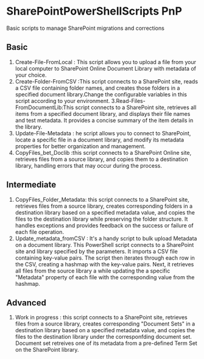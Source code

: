 # SharePointPowerShellScripts PnP
Basic scripts to manage SharePoint migrations and corrections


## Basic
1. Create-File-FromLocal : This script allows you to upload a file from  your local computer to SharePoint Online Document Library with metadata of your choice. 
2. Create-Folder-FromCSV :This script connects to a SharePoint site, reads a CSV file containing folder names, and creates those folders in a specified document library.Change the configurable variables in this script according to your environment.
3.Read-Files-FromDocumentLib:This script connects to a SharePoint site, retrieves all items from a specified document library, and displays their file names and test metadata. It provides a concise summary of the item details in the library.
4. Update-File-Metadata : he script allows you to connect to SharePoint, locate a specific file in a document library, and modify its metadata properties for better organization and management.
5. CopyFiles_bet_Doclib :this script connects to a SharePoint Online site, retrieves files from a source library, and copies them to a destination library, handling errors that may occur during the process.

## Intermediate
1. CopyFiles_Folder_Metadata: this script connects to a SharePoint site, retrieves files from a source library, creates corresponding folders in a destination library based on a specified metadata value, and copies the files to the destination library while preserving the folder structure. It handles exceptions and provides feedback on the success or failure of each file operation.
2. Update_metadata_fromCSV : It's a handy script to bulk upload Metadata on a document library. This PowerShell script connects to a SharePoint site and library specified by the parameters. It imports a CSV file containing key-value pairs. The script then iterates through each row in the CSV, creating a hashmap with the key-value pairs. Next, it retrieves all files from the source library a while updating the a specific "Metadata" property of each file with the corresponding value from the hashmap.

## Advanced
1. Work in progress : this script connects to a SharePoint site, retrieves files from a source library, creates corresponding "Document Sets" in a destination library based on a specified metadata value, and copies the files to the destination library under the corresponfding document set. Document set retreives one of its metadata from a pre-defined Term Set on the SharePoint library.
